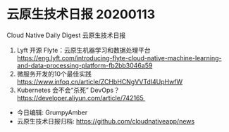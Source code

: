 # 云原生技术日报 20200113
Cloud Native Daily Digest 云原生技术日报
1. Lyft 开源 Flyte：云原生机器学习和数据处理平台
https://eng.lyft.com/introducing-flyte-cloud-native-machine-learning-and-data-processing-platform-fb2bb3046a59
2. 微服务开发的10个最佳实践 https://www.infoq.cn/article/ZCHbHCNgVVTdI4UpHwfW
3. Kubernetes 会不会“杀死” DevOps？https://developer.aliyun.com/article/742165 
* 今日编辑: GrumpyAmber
* 云原生技术日报归档: https://github.com/cloudnativeapp/news
